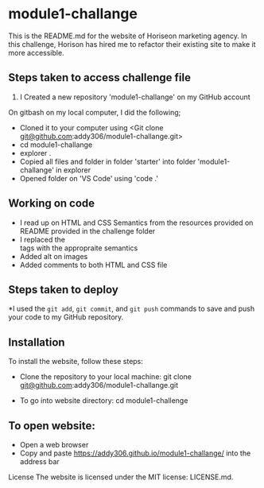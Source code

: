 # module1-challange

This is the README.md for the website of Horiseon marketing agency. In this challenge, Horison has hired me to refactor their existing site to make it more accessible. 

## Steps taken to access challenge file

1. I Created a new repository 'module1-challange' on my GitHub account 

On gitbash on my local computer, I did the following;
* Cloned it to your computer using <Git clone git@github.com:addy306/module1-challange.git>
* cd module1-challange
* explorer .
* Copied all files and folder in folder 'starter' into folder 'module1-challange' in explorer
* Opened folder on 'VS Code' using 'code .'

## Working on code
* I read up on HTML and CSS Semantics from the resources provided on README provided in the challenge folder
* I replaced the <div> tags with the appropraite semantics
* Added alt on images
* Added comments to both HTML and CSS file

## Steps taken to deploy

*I used the `git add`, `git commit`, and `git push` commands to save and push your code to my GitHub repository.


## Installation
To install the website, follow these steps:

* Clone the repository to your local machine:
git clone git@github.com:addy306/module1-challange.git

* To go into website directory:
cd module1-challenge

## To open website:
* Open a web browser 
* Copy and paste https://addy306.github.io/module1-challange/ into the address bar

License
The website is licensed under the MIT license: LICENSE.md.
